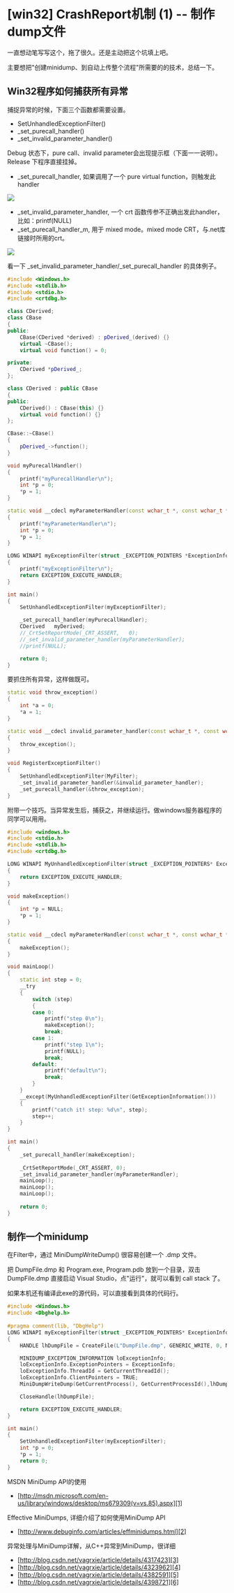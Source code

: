 # [win32] CrashReport机制 (1) -- 制作dump文件

一直想动笔写写这个，拖了很久。还是主动把这个坑填上吧。

主要想把"创建minidump、到自动上传整个流程"所需要的的技术，总结一下。


## Win32程序如何捕获所有异常

捕捉异常的时候，下面三个函数都需要设置。
 * SetUnhandledExceptionFilter()
 * _set_purecall_handler()
 * _set_invalid_parameter_handler()

Debug 状态下，pure call、invalid parameter会出现提示框（下面一一说明）。Release 下程序直接挂掉。

* _set_purecall_handler, 如果调用了一个 pure virtual function，则触发此 handler

![](images/2012_07_21_crash_report_1/crt_error_pure_virtual_func.png)

* _set_invalid_parameter_handler, 一个 crt 函数传参不正确出发此handler，比如：printf(NULL)
* _set_purecall_handler_m, 用于 mixed mode。mixed mode CRT，与.net库链接时所用的crt。

![](images/2012_07_21_crash_report_1/crt_error_invalid_args.png)

看一下 _set_invalid_parameter_handler/_set_purecall_handler 的具体例子。

```C++
#include <Windows.h>
#include <stdlib.h>
#include <stdio.h>
#include <crtdbg.h>

class CDerived;
class CBase
{
public:
    CBase(CDerived *derived) : pDerived_(derived) {}
    virtual ~CBase();
    virtual void function() = 0;

private:
    CDerived *pDerived_;
};

class CDerived : public CBase
{
public:
    CDerived() : CBase(this) {}
    virtual void function() {}
};

CBase::~CBase()
{
    pDerived_->function();
}

void myPurecallHandler()
{
    printf("myPurecallHandler\n");
    int *p = 0;
    *p = 1;
}

static void __cdecl myParameterHandler(const wchar_t *, const wchar_t *, const wchar_t *, unsigned int, uintptr_t)
{
    printf("myParameterHandler\n");
    int *p = 0;
    *p = 1;
}

LONG WINAPI myExceptionFilter(struct _EXCEPTION_POINTERS *ExceptionInfo)
{
    printf("myExceptionFilter\n");
    return EXCEPTION_EXECUTE_HANDLER;
}

int main()
{
    SetUnhandledExceptionFilter(myExceptionFilter);

    _set_purecall_handler(myPurecallHandler);
    CDerived   myDerived;
    //_CrtSetReportMode(_CRT_ASSERT,   0);
    //_set_invalid_parameter_handler(myParameterHandler);
    //printf(NULL);

    return 0;
}
```

要抓住所有异常，这样做既可。

```C++
static void throw_exception()
{
    int *a = 0;
    *a = 1;
}

static void __cdecl invalid_parameter_handler(const wchar_t *, const wchar_t *, const wchar_t *, unsigned int,   uintptr_t)
{
    throw_exception();
}

void RegisterExceptionFilter()
{
    SetUnhandledExceptionFilter(MyFilter);
    _set_invalid_parameter_handler(&invalid_parameter_handler);
    _set_purecall_handler(&throw_exception);
}
```

附带一个技巧。当异常发生后，捕获之，并继续运行。做windows服务器程序的同学可以用用。

```C++
#include <windows.h>
#include <stdio.h>
#include <stdlib.h>
#include <crtdbg.h>

LONG WINAPI MyUnhandledExceptionFilter(struct _EXCEPTION_POINTERS* ExceptionInfo)
{
    return EXCEPTION_EXECUTE_HANDLER;
}

void makeException()
{
    int *p = NULL;
    *p = 1;
}

static void __cdecl myParameterHandler(const wchar_t *, const wchar_t *, const wchar_t *, unsigned int, uintptr_t)
{
    makeException();
}

void mainLoop()
{
    static int step = 0;
    __try
    {
        switch (step)
        {
        case 0:
            printf("step 0\n");
            makeException();
            break;
        case 1:
            printf("step 1\n");
            printf(NULL);
            break;
        default:
            printf("default\n");
            break;
        }
    }
    __except(MyUnhandledExceptionFilter(GetExceptionInformation()))
    {
        printf("catch it! step: %d\n", step);
        step++;
    }
}

int main()
{
    _set_purecall_handler(makeException);
    
    _CrtSetReportMode(_CRT_ASSERT, 0);
    _set_invalid_parameter_handler(myParameterHandler);
    mainLoop();
    mainLoop();
    mainLoop();
   
    return 0;
}
```


## 制作一个minidump

在Filter中，通过 MiniDumpWriteDump() 很容易创建一个 .dmp 文件。

把 DumpFile.dmp 和 Program.exe, Program.pdb 放到一个目录，双击 DumpFile.dmp 直接启动 Visual Studio，点"运行"，就可以看到 call stack 了。

如果本机还有编译此exe的源代码，可以直接看到具体的代码行。

```C++
#include <Windows.h>
#include <Dbghelp.h>
 
#pragma comment(lib, "DbgHelp")
LONG WINAPI myExceptionFilter(struct _EXCEPTION_POINTERS* ExceptionInfo)
{
    HANDLE lhDumpFile = CreateFile(L"DumpFile.dmp", GENERIC_WRITE, 0, NULL, CREATE_ALWAYS,FILE_ATTRIBUTE_NORMAL ,NULL);

    MINIDUMP_EXCEPTION_INFORMATION loExceptionInfo;
    loExceptionInfo.ExceptionPointers = ExceptionInfo;
    loExceptionInfo.ThreadId = GetCurrentThreadId();
    loExceptionInfo.ClientPointers = TRUE;
    MiniDumpWriteDump(GetCurrentProcess(), GetCurrentProcessId(),lhDumpFile, MiniDumpNormal, &loExceptionInfo, NULL, NULL);

    CloseHandle(lhDumpFile);

    return EXCEPTION_EXECUTE_HANDLER;
}

int main()
{
    SetUnhandledExceptionFilter(myExceptionFilter);
    int *p = 0;
    *p = 1;
    return 0;
}
```

MSDN MiniDump API的使用
 * [http://msdn.microsoft.com/en-us/library/windows/desktop/ms679309(v=vs.85).aspx][1]

Effective MiniDumps, 详细介绍了如何使用MiniDump API
 * [http://www.debuginfo.com/articles/effminidumps.html][2]

异常处理与MiniDump详解，从C++异常到MiniDump，很详细
 * [http://blog.csdn.net/vagrxie/article/details/4317423][3]
 * [http://blog.csdn.net/vagrxie/article/details/4323962][4]
 * [http://blog.csdn.net/vagrxie/article/details/4382591][5]
 * [http://blog.csdn.net/vagrxie/article/details/4398721][6]

[1]:http://msdn.microsoft.com/en-us/library/windows/desktop/ms679309(v=vs.85).aspx
[2]:http://www.debuginfo.com/articles/effminidumps.html
[3]:http://blog.csdn.net/vagrxie/article/details/4317423
[4]:http://blog.csdn.net/vagrxie/article/details/4323962
[5]:http://blog.csdn.net/vagrxie/article/details/4382591
[6]:http://blog.csdn.net/vagrxie/article/details/4398721
